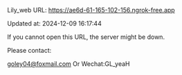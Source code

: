 Lily_web URL: https://ae6d-61-165-102-156.ngrok-free.app

Updated at: 2024-12-09 16:17:44

If you cannot open this URL, the server might be down.

Please contact: 

goley04@foxmail.com Or Wechat:GL_yeaH